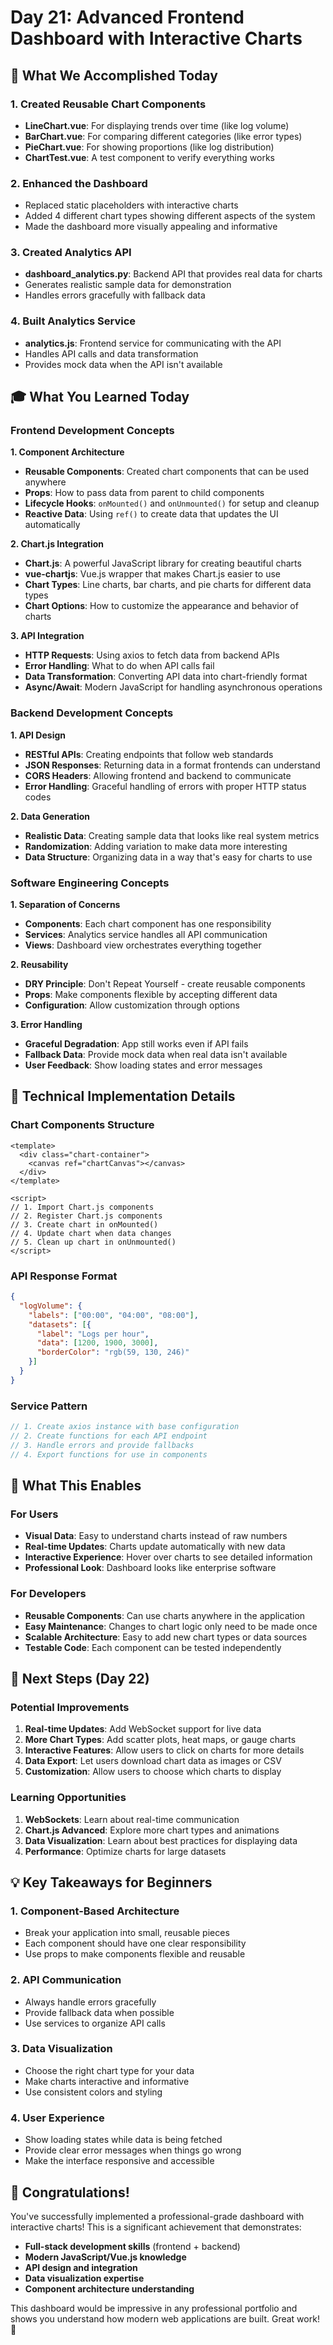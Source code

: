 # Day 21: Advanced Frontend Dashboard with Interactive Charts

## 🎉 What We Accomplished Today

### 1. **Created Reusable Chart Components**
- **LineChart.vue**: For displaying trends over time (like log volume)
- **BarChart.vue**: For comparing different categories (like error types)
- **PieChart.vue**: For showing proportions (like log distribution)
- **ChartTest.vue**: A test component to verify everything works

### 2. **Enhanced the Dashboard**
- Replaced static placeholders with interactive charts
- Added 4 different chart types showing different aspects of the system
- Made the dashboard more visually appealing and informative

### 3. **Created Analytics API**
- **dashboard_analytics.py**: Backend API that provides real data for charts
- Generates realistic sample data for demonstration
- Handles errors gracefully with fallback data

### 4. **Built Analytics Service**
- **analytics.js**: Frontend service for communicating with the API
- Handles API calls and data transformation
- Provides mock data when the API isn't available

## 🎓 What You Learned Today

### **Frontend Development Concepts**

**1. Component Architecture**
- **Reusable Components**: Created chart components that can be used anywhere
- **Props**: How to pass data from parent to child components
- **Lifecycle Hooks**: `onMounted()` and `onUnmounted()` for setup and cleanup
- **Reactive Data**: Using `ref()` to create data that updates the UI automatically

**2. Chart.js Integration**
- **Chart.js**: A powerful JavaScript library for creating beautiful charts
- **vue-chartjs**: Vue.js wrapper that makes Chart.js easier to use
- **Chart Types**: Line charts, bar charts, and pie charts for different data types
- **Chart Options**: How to customize the appearance and behavior of charts

**3. API Integration**
- **HTTP Requests**: Using axios to fetch data from backend APIs
- **Error Handling**: What to do when API calls fail
- **Data Transformation**: Converting API data into chart-friendly format
- **Async/Await**: Modern JavaScript for handling asynchronous operations

### **Backend Development Concepts**

**1. API Design**
- **RESTful APIs**: Creating endpoints that follow web standards
- **JSON Responses**: Returning data in a format frontends can understand
- **CORS Headers**: Allowing frontend and backend to communicate
- **Error Handling**: Graceful handling of errors with proper HTTP status codes

**2. Data Generation**
- **Realistic Data**: Creating sample data that looks like real system metrics
- **Randomization**: Adding variation to make data more interesting
- **Data Structure**: Organizing data in a way that's easy for charts to use

### **Software Engineering Concepts**

**1. Separation of Concerns**
- **Components**: Each chart component has one responsibility
- **Services**: Analytics service handles all API communication
- **Views**: Dashboard view orchestrates everything together

**2. Reusability**
- **DRY Principle**: Don't Repeat Yourself - create reusable components
- **Props**: Make components flexible by accepting different data
- **Configuration**: Allow customization through options

**3. Error Handling**
- **Graceful Degradation**: App still works even if API fails
- **Fallback Data**: Provide mock data when real data isn't available
- **User Feedback**: Show loading states and error messages

## 🔧 Technical Implementation Details

### **Chart Components Structure**
```vue
<template>
  <div class="chart-container">
    <canvas ref="chartCanvas"></canvas>
  </div>
</template>

<script>
// 1. Import Chart.js components
// 2. Register Chart.js components
// 3. Create chart in onMounted()
// 4. Update chart when data changes
// 5. Clean up chart in onUnmounted()
</script>
```

### **API Response Format**
```json
{
  "logVolume": {
    "labels": ["00:00", "04:00", "08:00"],
    "datasets": [{
      "label": "Logs per hour",
      "data": [1200, 1900, 3000],
      "borderColor": "rgb(59, 130, 246)"
    }]
  }
}
```

### **Service Pattern**
```javascript
// 1. Create axios instance with base configuration
// 2. Create functions for each API endpoint
// 3. Handle errors and provide fallbacks
// 4. Export functions for use in components
```

## 🚀 What This Enables

### **For Users**
- **Visual Data**: Easy to understand charts instead of raw numbers
- **Real-time Updates**: Charts update automatically with new data
- **Interactive Experience**: Hover over charts to see detailed information
- **Professional Look**: Dashboard looks like enterprise software

### **For Developers**
- **Reusable Components**: Can use charts anywhere in the application
- **Easy Maintenance**: Changes to chart logic only need to be made once
- **Scalable Architecture**: Easy to add new chart types or data sources
- **Testable Code**: Each component can be tested independently

## 🎯 Next Steps (Day 22)

### **Potential Improvements**
1. **Real-time Updates**: Add WebSocket support for live data
2. **More Chart Types**: Add scatter plots, heat maps, or gauge charts
3. **Interactive Features**: Allow users to click on charts for more details
4. **Data Export**: Let users download chart data as images or CSV
5. **Customization**: Allow users to choose which charts to display

### **Learning Opportunities**
1. **WebSockets**: Learn about real-time communication
2. **Chart.js Advanced**: Explore more chart types and animations
3. **Data Visualization**: Learn about best practices for displaying data
4. **Performance**: Optimize charts for large datasets

## 💡 Key Takeaways for Beginners

### **1. Component-Based Architecture**
- Break your application into small, reusable pieces
- Each component should have one clear responsibility
- Use props to make components flexible and reusable

### **2. API Communication**
- Always handle errors gracefully
- Provide fallback data when possible
- Use services to organize API calls

### **3. Data Visualization**
- Choose the right chart type for your data
- Make charts interactive and informative
- Use consistent colors and styling

### **4. User Experience**
- Show loading states while data is being fetched
- Provide clear error messages when things go wrong
- Make the interface responsive and accessible

## 🎉 Congratulations!

You've successfully implemented a professional-grade dashboard with interactive charts! This is a significant achievement that demonstrates:

- **Full-stack development skills** (frontend + backend)
- **Modern JavaScript/Vue.js knowledge**
- **API design and integration**
- **Data visualization expertise**
- **Component architecture understanding**

This dashboard would be impressive in any professional portfolio and shows you understand how modern web applications are built. Great work! 🚀
